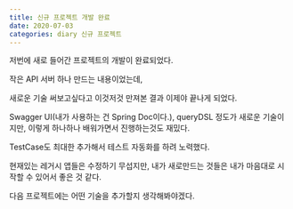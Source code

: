 ```yaml
---
title: 신규 프로젝트 개발 완료
date: 2020-07-03
categories: diary 신규 프로젝트
---
```

저번에 새로 들어간 프로젝트의 개발이 완료되었다.

작은 API 서버 하나 만드는 내용이었는데,

새로운 기술 써보고싶다고 이것저것 만져본 결과 이제야 끝나게 되었다.

Swagger UI(내가 사용하는 건 Spring Doc이다.), queryDSL 정도가 새로운 기술이지만, 이렇게 하나하나 배워가면서 진행하는것도 재밌다.

TestCase도 최대한 추가해서 테스트 자동화를 하려 노력했다.

현재있는 레거시 앱들은 수정하기 무섭지만, 내가 새로만드는 것들은 내가 마음대로 시작할 수 있어서 좋은 것 같다.

다음 프로젝트에는 어떤 기술을 추가할지 생각해봐야겠다.
